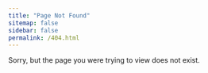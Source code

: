 ```yaml
---
title: "Page Not Found"
sitemap: false
sidebar: false
permalink: /404.html
---
```


Sorry, but the page you were trying to view does not exist.
